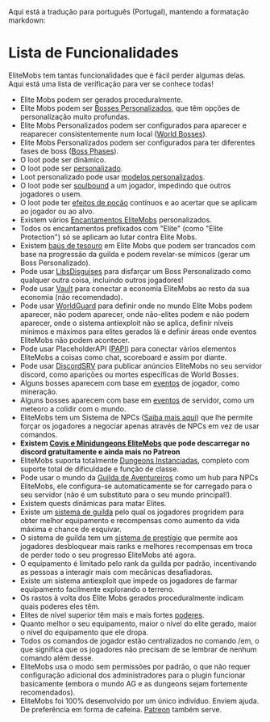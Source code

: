 Aqui está a tradução para português (Portugal), mantendo a formatação markdown:

# Lista de Funcionalidades

EliteMobs tem tantas funcionalidades que é fácil perder algumas delas. Aqui está uma lista de verificação para ver se conhece todas!

- Elite Mobs podem ser gerados proceduralmente.
- Elite Mobs podem ser [Bosses Personalizados](pt-pt/elitemobs/creating_bosses.md), que têm opções de personalização muito profundas.
- Elite Mobs Personalizados podem ser configurados para aparecer e reaparecer consistentemente num local ([World Bosses](pt-pt/elitemobs/creating_world_bosses.md)).
- Elite Mobs Personalizados podem ser configurados para ter diferentes fases de boss ([Boss Phases](pt-pt/elitemobs/creating_boss_phases.md)).
- O loot pode ser dinâmico.
- O loot pode ser [personalizado](pt-pt/elitemobs/creating_items.md).
- Loot personalizado pode usar [modelos personalizados](pt-pt/elitemobs/creating_items.md&section=custommodelid&section=custommodelid).
- O loot pode ser [soulbound](pt-pt/elitemobs/soulbind.md) a um jogador, impedindo que outros jogadores o usem.
- O loot pode ter [efeitos de poção](pt-pt/elitemobs/creating_items.md&section=potioneffects) contínuos e ao acertar que se aplicam ao jogador ou ao alvo.
- Existem vários [Encantamentos EliteMobs](pt-pt/elitemobs/custom_enchantments_list.md) personalizados.
- Todos os encantamentos prefixados com "Elite" (como "Elite Protection") só se aplicam ao lutar contra Elite Mobs.
- Existem [baús de tesouro](pt-pt/elitemobs/creating_treasure_chests.md) em Elite Mobs que podem ser trancados com base na progressão da guilda e podem revelar-se mímicos (gerar um Boss Personalizado).
- Pode usar [LibsDisguises](pt-pt/elitemobs/libsdisguises.md) para disfarçar um Boss Personalizado como qualquer outra coisa, incluindo outros jogadores!
- Pode usar [Vault](pt-pt/elitemobs/vault.md) para conectar a economia EliteMobs ao resto da sua economia (não recomendado).
- Pode usar [WorldGuard](pt-pt/elitemobs/worldguard_flags.md) para definir onde no mundo Elite Mobs podem aparecer, não podem aparecer, onde não-elites podem e não podem aparecer, onde o sistema antiexploit não se aplica, definir níveis mínimos e máximos para elites gerados lá e definir áreas onde eventos EliteMobs não podem acontecer.
- Pode usar PlaceholderAPI ([PAPI](pt-pt/elitemobs/placeholders.md)) para conectar vários elementos EliteMobs a coisas como chat, scoreboard e assim por diante.
- Pode usar [DiscordSRV](pt-pt/elitemobs/discordsrv.md) para publicar anúncios EliteMobs no seu servidor discord, como aparições ou mortes específicas de World Bosses.
- Alguns bosses aparecem com base em [eventos](pt-pt/elitemobs/elitemobs+creating_events.md&section=what-are-custom-events?) de jogador, como mineração.
- Alguns bosses aparecem com base em [eventos](pt-pt/elitemobs/elitemobs+creating_events.md&section=what-are-custom-events?) de servidor, como um meteoro a colidir com o mundo.
- EliteMobs tem um Sistema de NPCs ([Saiba mais aqui](pt-pt/elitemobs/adventurers_guild_world.md)) que lhe permite forçar os jogadores a negociar apenas através de NPCs em vez de usar comandos.
- **Existem [Covis e Minidungeons EliteMobs](pt-pt/elitemobs/dungeons.md) que pode descarregar no discord gratuitamente e ainda mais no Patreon**
- EliteMobs suporta totalmente [Dungeons Instanciadas](pt-pt/elitemobs/understanding_the_basics_of_elitemobs.md&section=instanced-dungeoneering), completo com suporte total de dificuldade e função de classe.
- Pode usar o mundo da [Guilda de Aventureiros](pt-pt/elitemobs/adventurers_guild_world.md) como um hub para NPCs EliteMobs, ele configura-se automaticamente se for carregado para o seu servidor (não é um substituto para o seu mundo principal!).
- Existem quests dinâmicas para matar Elites.
- Existe um [sistema de guilda](pt-pt/elitemobs/guild_tier_loot_limiter.md) pelo qual os jogadores progridem para obter melhor equipamento e recompensas como aumento da vida máxima e chance de esquivar.
- O sistema de guilda tem um [sistema de prestígio](pt-pt/elitemobs/prestige_system.md) que permite aos jogadores desbloquear mais ranks e melhores recompensas em troca de perder todo o seu progresso EliteMobs até agora.
- O equipamento é limitado pelo rank da guilda por padrão, incentivando as pessoas a interagir mais com mecânicas desafiadoras.
- Existe um sistema antiexploit que impede os jogadores de farmar equipamento facilmente explorando o terreno.
- Os rastos à volta dos Elite Mobs gerados proceduralmente indicam quais poderes eles têm.
- Elites de nível superior têm mais e mais fortes [poderes](pt-pt/elitemobs/creating_bosses.md&section=easy-configuration---premade-powers).
- Quanto melhor o seu equipamento, maior o nível do elite gerado, maior o nível do equipamento que ele dropa.
- Todos os comandos de jogador estão centralizados no comando /em, o que significa que os jogadores não precisam de se lembrar de nenhum comando além desse.
- EliteMobs usa o modo sem permissões por padrão, o que não requer configuração adicional dos administradores para o plugin funcionar basicamente (embora o mundo AG e as dungeons sejam fortemente recomendados).
- EliteMobs foi 100% desenvolvido por um único indivíduo. Enviem ajuda. De preferência em forma de cafeína. [Patreon](https://www.patreon.com/magmaguy) também serve.
